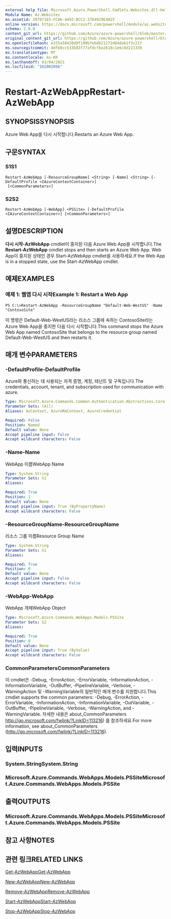 ```yaml
---
external help file: Microsoft.Azure.PowerShell.Cmdlets.Websites.dll-Help.xml
Module Name: Az.Websites
ms.assetid: 297071E5-FC06-4493-BCC2-37D4929E4025
online version: https://docs.microsoft.com/powershell/module/az.websites/restart-azwebapp
schema: 2.0.0
content_git_url: https://github.com/Azure/azure-powershell/blob/master/src/Websites/Websites/help/Restart-AzWebApp.md
original_content_git_url: https://github.com/Azure/azure-powershell/blob/master/src/Websites/Websites/help/Restart-AzWebApp.md
ms.openlocfilehash: e155a58420d9f190bfebdb21272d64dab1f3c21f
ms.sourcegitcommit: 4dfb0cc533b83f77afdcfbe2618c1e6c8d221330
ms.translationtype: MT
ms.contentlocale: ko-KR
ms.lasthandoff: 03/04/2021
ms.locfileid: "102002096"
---
```

# <span data-ttu-id="731f6-101">Restart-AzWebApp</span><span class="sxs-lookup"><span data-stu-id="731f6-101">Restart-AzWebApp</span></span>

## <span data-ttu-id="731f6-102">SYNOPSIS</span><span class="sxs-lookup"><span data-stu-id="731f6-102">SYNOPSIS</span></span>
<span data-ttu-id="731f6-103">Azure Web App을 다시 시작합니다.</span><span class="sxs-lookup"><span data-stu-id="731f6-103">Restarts an Azure Web App.</span></span>

## <span data-ttu-id="731f6-104">구문</span><span class="sxs-lookup"><span data-stu-id="731f6-104">SYNTAX</span></span>

### <span data-ttu-id="731f6-105">S1</span><span class="sxs-lookup"><span data-stu-id="731f6-105">S1</span></span>
```
Restart-AzWebApp [-ResourceGroupName] <String> [-Name] <String> [-DefaultProfile <IAzureContextContainer>]
 [<CommonParameters>]
```

### <span data-ttu-id="731f6-106">S2</span><span class="sxs-lookup"><span data-stu-id="731f6-106">S2</span></span>
```
Restart-AzWebApp [-WebApp] <PSSite> [-DefaultProfile <IAzureContextContainer>] [<CommonParameters>]
```

## <span data-ttu-id="731f6-107">설명</span><span class="sxs-lookup"><span data-stu-id="731f6-107">DESCRIPTION</span></span>
<span data-ttu-id="731f6-108">**다시 시작-AzWebApp** cmdlet이 중지된 다음 Azure Web App을 시작합니다.</span><span class="sxs-lookup"><span data-stu-id="731f6-108">The **Restart-AzWebApp** cmdlet stops and then starts an Azure Web App.</span></span>
<span data-ttu-id="731f6-109">Web App이 중지된 상태인 경우 Start-AzWebApp cmdlet을 사용하세요.</span><span class="sxs-lookup"><span data-stu-id="731f6-109">If the Web App is in a stopped state, use the Start-AzWebApp cmdlet.</span></span>

## <span data-ttu-id="731f6-110">예제</span><span class="sxs-lookup"><span data-stu-id="731f6-110">EXAMPLES</span></span>

### <span data-ttu-id="731f6-111">예제 1: 웹앱 다시 시작</span><span class="sxs-lookup"><span data-stu-id="731f6-111">Example 1: Restart a Web App</span></span>
```
PS C:\>Restart-AzWebApp -ResourceGroupName "Default-Web-WestUS" -Name "ContosoSite"
```

<span data-ttu-id="731f6-112">이 명령은 Default-Web-WestUS라는 리소스 그룹에 속하는 ContosoSite라는 Azure Web App을 중지한 다음 다시 시작합니다.</span><span class="sxs-lookup"><span data-stu-id="731f6-112">This command stops the Azure Web App named ContosoSite that belongs to the resource group named Default-Web-WestUS and then restarts it.</span></span>

## <span data-ttu-id="731f6-113">매개 변수</span><span class="sxs-lookup"><span data-stu-id="731f6-113">PARAMETERS</span></span>

### <span data-ttu-id="731f6-114">-DefaultProfile</span><span class="sxs-lookup"><span data-stu-id="731f6-114">-DefaultProfile</span></span>
<span data-ttu-id="731f6-115">Azure와 통신하는 데 사용되는 자격 증명, 계정, 테넌트 및 구독입니다.</span><span class="sxs-lookup"><span data-stu-id="731f6-115">The credentials, account, tenant, and subscription used for communication with azure.</span></span>

```yaml
Type: Microsoft.Azure.Commands.Common.Authentication.Abstractions.Core.IAzureContextContainer
Parameter Sets: (All)
Aliases: AzContext, AzureRmContext, AzureCredential

Required: False
Position: Named
Default value: None
Accept pipeline input: False
Accept wildcard characters: False
```

### <span data-ttu-id="731f6-116">-Name</span><span class="sxs-lookup"><span data-stu-id="731f6-116">-Name</span></span>
<span data-ttu-id="731f6-117">WebApp 이름</span><span class="sxs-lookup"><span data-stu-id="731f6-117">WebApp Name</span></span>

```yaml
Type: System.String
Parameter Sets: S1
Aliases:

Required: True
Position: 1
Default value: None
Accept pipeline input: True (ByPropertyName)
Accept wildcard characters: False
```

### <span data-ttu-id="731f6-118">-ResourceGroupName</span><span class="sxs-lookup"><span data-stu-id="731f6-118">-ResourceGroupName</span></span>
<span data-ttu-id="731f6-119">리소스 그룹 이름</span><span class="sxs-lookup"><span data-stu-id="731f6-119">Resource Group Name</span></span>

```yaml
Type: System.String
Parameter Sets: S1
Aliases:

Required: True
Position: 0
Default value: None
Accept pipeline input: False
Accept wildcard characters: False
```

### <span data-ttu-id="731f6-120">-WebApp</span><span class="sxs-lookup"><span data-stu-id="731f6-120">-WebApp</span></span>
<span data-ttu-id="731f6-121">WebApp 개체</span><span class="sxs-lookup"><span data-stu-id="731f6-121">WebApp Object</span></span>

```yaml
Type: Microsoft.Azure.Commands.WebApps.Models.PSSite
Parameter Sets: S2
Aliases:

Required: True
Position: 0
Default value: None
Accept pipeline input: True (ByValue)
Accept wildcard characters: False
```

### <span data-ttu-id="731f6-122">CommonParameters</span><span class="sxs-lookup"><span data-stu-id="731f6-122">CommonParameters</span></span>
<span data-ttu-id="731f6-123">이 cmdlet은 -Debug, -ErrorAction, -ErrorVariable, -InformationAction, -InformationVariable, -OutBuffer, -PipelineVariable, -Verbose, -WarningAction 및 -WarningVariable의 일반적인 매개 변수를 지원합니다.</span><span class="sxs-lookup"><span data-stu-id="731f6-123">This cmdlet supports the common parameters: -Debug, -ErrorAction, -ErrorVariable, -InformationAction, -InformationVariable, -OutVariable, -OutBuffer, -PipelineVariable, -Verbose, -WarningAction, and -WarningVariable.</span></span> <span data-ttu-id="731f6-124">자세한 내용은 about_CommonParameters http://go.microsoft.com/fwlink/?LinkID=113216) 를 참조하세요.</span><span class="sxs-lookup"><span data-stu-id="731f6-124">For more information, see about_CommonParameters (http://go.microsoft.com/fwlink/?LinkID=113216).</span></span>

## <span data-ttu-id="731f6-125">입력</span><span class="sxs-lookup"><span data-stu-id="731f6-125">INPUTS</span></span>

### <span data-ttu-id="731f6-126">System.String</span><span class="sxs-lookup"><span data-stu-id="731f6-126">System.String</span></span>

### <span data-ttu-id="731f6-127">Microsoft.Azure.Commands.WebApps.Models.PSSite</span><span class="sxs-lookup"><span data-stu-id="731f6-127">Microsoft.Azure.Commands.WebApps.Models.PSSite</span></span>

## <span data-ttu-id="731f6-128">출력</span><span class="sxs-lookup"><span data-stu-id="731f6-128">OUTPUTS</span></span>

### <span data-ttu-id="731f6-129">Microsoft.Azure.Commands.WebApps.Models.PSSite</span><span class="sxs-lookup"><span data-stu-id="731f6-129">Microsoft.Azure.Commands.WebApps.Models.PSSite</span></span>

## <span data-ttu-id="731f6-130">참고 사항</span><span class="sxs-lookup"><span data-stu-id="731f6-130">NOTES</span></span>

## <span data-ttu-id="731f6-131">관련 링크</span><span class="sxs-lookup"><span data-stu-id="731f6-131">RELATED LINKS</span></span>

[<span data-ttu-id="731f6-132">Get-AzWebApp</span><span class="sxs-lookup"><span data-stu-id="731f6-132">Get-AzWebApp</span></span>](./Get-AzWebApp.md)

[<span data-ttu-id="731f6-133">New-AzWebApp</span><span class="sxs-lookup"><span data-stu-id="731f6-133">New-AzWebApp</span></span>](./New-AzWebApp.md)

[<span data-ttu-id="731f6-134">Remove-AzWebApp</span><span class="sxs-lookup"><span data-stu-id="731f6-134">Remove-AzWebApp</span></span>](./Remove-AzWebApp.md)

[<span data-ttu-id="731f6-135">Start-AzWebApp</span><span class="sxs-lookup"><span data-stu-id="731f6-135">Start-AzWebApp</span></span>](./Start-AzWebApp.md)

[<span data-ttu-id="731f6-136">Stop-AzWebApp</span><span class="sxs-lookup"><span data-stu-id="731f6-136">Stop-AzWebApp</span></span>](./Stop-AzWebApp.md)


